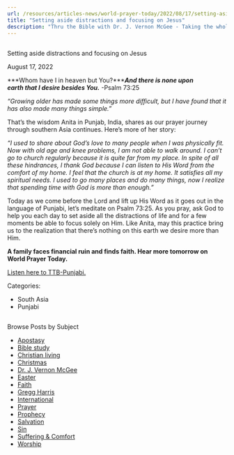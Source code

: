 ```yaml
---
url: /resources/articles-news/world-prayer-today/2022/08/17/setting-aside-distractions-and-focusing-on-jesus
title: "Setting aside distractions and focusing on Jesus"
description: "Thru the Bible with Dr. J. Vernon McGee - Taking the whole Word to the whole world"
---
```







## 
 Setting aside distractions and focusing on Jesus


August 17, 2022
![]()




***Whom have I in heaven but You?******And there is none upon earth that I desire besides You.*** -Psalm 73:25

*“Growing older has made some things more difficult, but I have found that it has also made many things simple.”*

That’s the wisdom Anita in Punjab, India, shares as our prayer journey through southern Asia continues. Here’s more of her story:

*“I used to share about God’s love to many people when I was physically fit. Now with old age and knee problems, I am not able to walk around. I can’t go to church regularly because it is quite far from my place. In spite of all these hindrances, I thank God because I can listen to His Word from the comfort of my home. I feel that the church is at my home. It satisfies all my spiritual needs. I used to go many places and do many things, now I realize that spending time with God is more than enough.”*

Today as we come before the Lord and lift up His Word as it goes out in the language of Punjabi, let’s meditate on Psalm 73:25. As you pray, ask God to help you each day to set aside all the distractions of life and for a few moments be able to focus solely on Him. Like Anita, may this practice bring us to the realization that there’s nothing on this earth we desire more than Him.

**A family faces financial ruin and finds faith. Hear more tomorrow on World Prayer Today.**

[Listen here to TTB-Punjabi.](https://ttb.twr.org/home/day,0421/language,PAN)



Categories: 


* South Asia
* Punjabi









## 
 Browse Posts by Subject


* [Apostasy](/resources/articles-news/-in-tags/tags/Apostasy)
* [Bible study](/resources/articles-news/-in-tags/tags/Bible-study)
* [Christian living](/resources/articles-news/-in-tags/tags/Christian-living)
* [Christmas](/resources/articles-news/-in-tags/tags/Christmas)
* [Dr. J. Vernon McGee](/resources/articles-news/-in-tags/tags/Dr-J-Vernon-McGee)
* [Easter](/resources/articles-news/-in-tags/tags/easter)
* [Faith](/resources/articles-news/-in-tags/tags/Faith)
* [Gregg Harris](/resources/articles-news/-in-tags/tags/Gregg-Harris)
* [International](/resources/articles-news/-in-tags/tags/International)
* [Prayer](/resources/articles-news/-in-tags/tags/prayer)
* [Prophecy](/resources/articles-news/-in-tags/tags/Prophecy)
* [Salvation](/resources/articles-news/-in-tags/tags/Salvation)
* [Sin](/resources/articles-news/-in-tags/tags/sin)
* [Suffering & Comfort](/resources/articles-news/-in-tags/tags/Suffering-Comfort)
* [Worship](/resources/articles-news/-in-tags/tags/worship)






